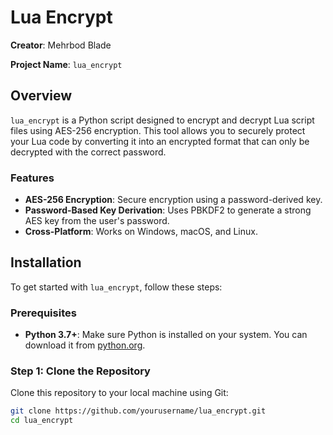 # Lua Encrypt

**Creator**: Mehrbod Blade

**Project Name**: `lua_encrypt`

## Overview

`lua_encrypt` is a Python script designed to encrypt and decrypt Lua script files using AES-256 encryption. This tool allows you to securely protect your Lua code by converting it into an encrypted format that can only be decrypted with the correct password.

### Features

- **AES-256 Encryption**: Secure encryption using a password-derived key.
- **Password-Based Key Derivation**: Uses PBKDF2 to generate a strong AES key from the user's password.
- **Cross-Platform**: Works on Windows, macOS, and Linux.

## Installation

To get started with `lua_encrypt`, follow these steps:

### Prerequisites

- **Python 3.7+**: Make sure Python is installed on your system. You can download it from [python.org](https://www.python.org/downloads/).

### Step 1: Clone the Repository

Clone this repository to your local machine using Git:

```bash
git clone https://github.com/yourusername/lua_encrypt.git
cd lua_encrypt
